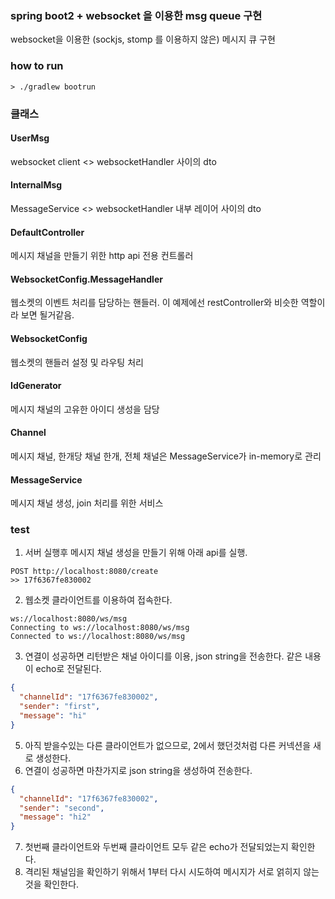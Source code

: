 ### spring boot2 + websocket 을 이용한 msg queue 구현 
websocket을 이용한 (sockjs, stomp 를 이용하지 않은) 메시지 큐 구현


### how to run
```
> ./gradlew bootrun
```

### 클래스 
#### UserMsg
websocket client <> websocketHandler 사이의 dto
#### InternalMsg
MessageService <> websocketHandler 내부 레이어 사이의 dto
#### DefaultController
메시지 채널을 만들기 위한 http api 전용 컨트롤러
#### WebsocketConfig.MessageHandler
웹소켓의 이벤트 처리를 담당하는 핸들러. 이 예제에선 restController와 비슷한 역할이라 보면 될거같음.
#### WebsocketConfig
웹소켓의 핸들러 설정 및 라우팅 처리 
#### IdGenerator
메시지 채널의 고유한 아이디 생성을 담당
#### Channel
메시지 채널, 한개당 채널 한개, 전체 채널은 MessageService가 in-memory로 관리
#### MessageService
메시지 채널 생성, join 처리를 위한 서비스


### test
1. 서버 실행후 메시지 채널 생성을 만들기 위해 아래 api를 실행. 
```shell
POST http://localhost:8080/create
>> 17f6367fe830002
```
2. 웹소켓 클라이언트를 이용하여 접속한다.
```shell
ws://localhost:8080/ws/msg
Connecting to ws://localhost:8080/ws/msg
Connected to ws://localhost:8080/ws/msg
```
3. 연결이 성공하면 리턴받은 채널 아이디를 이용, json string을 전송한다. 같은 내용이 echo로 전달된다.
```json
{
  "channelId": "17f6367fe830002",
  "sender": "first",
  "message": "hi"
}
```
5. 아직 받을수있는 다른 클라이언트가 없으므로, 2에서 했던것처럼 다른 커넥션을 새로 생성한다.
6. 연결이 성공하면 마찬가지로 json string을 생성하여 전송한다. 
```json
{
  "channelId": "17f6367fe830002",
  "sender": "second",
  "message": "hi2"
}
```
7. 첫번째 클라이언트와 두번째 클라이언트 모두 같은 echo가 전달되었는지 확인한다.
8. 격리된 채널임을 확인하기 위해서 1부터 다시 시도하여 메시지가 서로 얽히지 않는것을 확인한다. 
